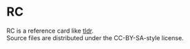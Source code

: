 # RC

RC is a reference card like [tldr](https://github.com/tldr-pages/tldr).  
Source files are distributed under the CC-BY-SA-style license.
